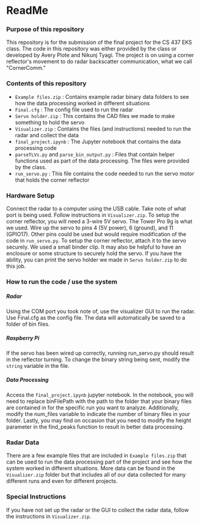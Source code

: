 # ReadMe
### Purpose of this repository
This repository is for the submission of the final project for the CS 437 EKS class. The code in this repository was either provided by the class or developed by Avery Plote and Nikunj Tyagi. The project is on using a corner reflector's movement to do radar backscatter communication, what we call "CornerComm."
### Contents of this repository
- `Example files.zip` : Contains example radar binary data folders to see how the data processing worked in different situations
- `Final.cfg` : The config file used to run the radar
- `Servo holder.zip` : This contains the CAD files we made to make something to hold the servo
- `Visualizer.zip` : Contains the files (and instructions) needed to run the radar and collect the data
- `final_project.ipynb` : The Jupyter notebook that contains the data processing code
- `parseTLVs.py` and `parse_bin_output.py` : Files that contain helper functions used as part of the data processing. The files were provided by the class.
- `run_servo.py` : This file contains the code needed to run the servo motor that holds the corner reflector
### Hardware Setup
Connect the radar to a computer using the USB cable. Take note of what port is being used. Follow instructions in `Visualizer.zip`.
To setup the corner reflector, you will need a 3-wire 5V servo. The Tower Pro 9g is what we used. Wire up the servo to pins 4 (5V power), 6 (ground), and 11 (GPIO17). Other pins could be used but would require modification of the code in `run_servo.py`.
To setup the corner reflector, attach it to the servo securely. We used a small binder clip. It may also be helpful to have an enclosure or some structure to securely hold the servo. If you have the ability, you can print the servo holder we made in `Servo holder.zip` to do this job.
### How to run the code / use the system
##### Radar
Using the COM port you took note of, use the visualizer GUI to run the radar. Use Final.cfg as the config file. The data will automatically be saved to a folder of bin files. 
##### Raspberry Pi
If the servo has been wired up correctly, running run_servo.py should result in the reflector turning. To change the binary string being sent, modify the `string` variable in the file.
##### Data Processing
Access the `final_project.ipynb` jupyter notebook. In the notebook, you will need to replace binFilePath with the path to the folder that your binary files are contained in for the specific run you want to analyze. Additionally, modify the num_files variable to indicate the number of binary files in your folder. Lastly, you may find on occasion that you need to modify the height parameter in the find_peaks function to result in better data processing. 
### Radar Data
There are a few example files that are included in `Example files.zip` that can be used to run the data processing part of the project and see how the system worked in different situations. More data can be found in the `Visualizer.zip` folder but that includes all of our data collected for many different runs and even for different projects.
### Special Instructions
If you have not set up the radar or the GUI to collect the radar data, follow the instructions in `Visualizer.zip`.
